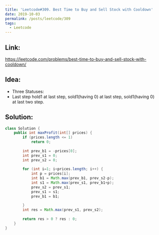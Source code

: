 ```yaml
---
title: 'Leetcode#309. Best Time to Buy and Sell Stock with Cooldown'
date: 2019-10-03
permalink: /posts/leetcode/309
tags:
  - Leetcode
---
```

## Link: ##
https://leetcode.com/problems/best-time-to-buy-and-sell-stock-with-cooldown/

## Idea: ##
- Three Statuses:
- Last step hold1 at last step, sold1(having 0) at last step, sold1(having 0) at last two step.


## Solution: ##
```java
class Solution {
    public int maxProfit(int[] prices) {
        if (prices.length <= 1)
            return 0;
        
        int prev_b1 = -prices[0];
        int prev_s1 = 0;
        int prev_s2 = 0;
        
        for (int i=1; i<prices.length; i++) {
            int p = prices[i];
            int b1 = Math.max(prev_b1, prev_s2-p);
            int s1 = Math.max(prev_s1, prev_b1+p);
            prev_s2 = prev_s1;
            prev_s1 = s1;
            prev_b1 = b1;
            
        }
        int res = Math.max(prev_s1, prev_s2);
        
        return res > 0 ? res : 0;
    }
}
```
